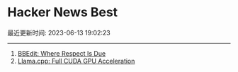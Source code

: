 # Hacker News Best

最近更新时间: 2023-06-13 19:02:23

--- 
1. [BBEdit: Where Respect Is Due](https://apps.apple.com/us/story/id1435835881) 
2. [Llama.cpp: Full CUDA GPU Acceleration](https://github.com/ggerganov/llama.cpp/pull/1827) 
